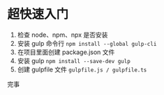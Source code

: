 # 超快速入门

1. 检查 node、npm、npx 是否安装
2. 安装 gulp 命令行 `npm install --global gulp-cli`
3. 在项目里面创建 package.json 文件
4. 安装 gulp `npm install --save-dev gulp`
5. 创建 gulpfile 文件 `gulpfile.js / gulpfile.ts`

完事
